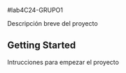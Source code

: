 #lab4C24-GRUPO1

Descripción breve del proyecto

## Getting Started

Intrucciones para empezar el proyecto


